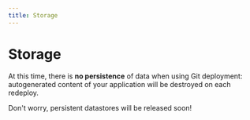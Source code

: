 ```yaml
---
title: Storage
---
```

# Storage

At this time, there is **no persistence** of data when using Git deployment: autogenerated content of your application will be destroyed on each redeploy.

Don't worry, persistent datastores will be released soon!
